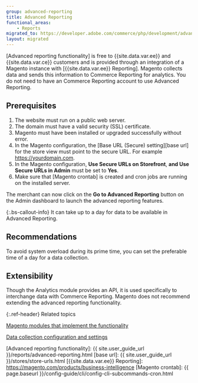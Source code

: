 ```yaml
---
group: advanced-reporting
title: Advanced Reporting
functional_areas:
    - Reports
migrated_to: https://developer.adobe.com/commerce/php/development/advanced-reporting/
layout: migrated
---
```


[Advanced reporting functionality] is free to {{site.data.var.ee}} and {{site.data.var.ce}} customers and is provided through an integration of a Magento instance with [{{site.data.var.ee}} Reporting]. Magento collects data and sends this information to Commerce Reporting for analytics. You do not need to have an Commerce Reporting account to use Advanced Reporting.

## Prerequisites

1. The website must run on a public web server.
1. The domain must have a valid security (SSL) certificate.
1. Magento must have been installed or upgraded successfully without error.
1. In the Magento configuration, the [Base URL (Secure) setting][base url] for the store view must point to the secure URL. For example https://yourdomain.com.
1. In the Magento configuration, **Use Secure URLs on Storefront**, **and Use Secure URLs in Admin** must be set to **Yes**.
1. Make sure that [Magento crontab] is created and cron jobs are running on the installed server.

The merchant can now click on the **Go to Advanced Reporting** button on the Admin dashboard to launch the advanced reporting features.

{:.bs-callout-info}
It can take up to a day for data to be available in Advanced Reporting.

## Recommendations

To avoid system overload during its prime time, you can set the preferable time of a day for a data collection.

## Extensibility

Though the Analytics module provides an API, it is used specifically to interchange data with Commerce Reporting. Magento does not recommend extending the advanced reporting functionality.

{:.ref-header}
Related topics

[Magento modules that implement the functionality][modules]

[Data collection configuration and settings][collection]

<!-- LINK DEFINITIONS -->

[modules]: modules.html
[collection]: data-collection.html

[Advanced reporting functionality]: {{ site.user_guide_url }}/reports/advanced-reporting.html
[base url]: {{ site.user_guide_url }}/stores/store-urls.html
[{{site.data.var.ee}} Reporting]: https://magento.com/products/business-intelligence
[Magento crontab]: {{ page.baseurl }}/config-guide/cli/config-cli-subcommands-cron.html
